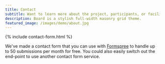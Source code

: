 ```yaml
---
title: Contact
subtitle: Want to learn more about the project, participants, or facilitators? Fill out our contact form and we'll get back to you soon!
description: Board is a stylish full-width masonry grid theme.
featured_image: /images/demo/about.jpg
---
```


{% include contact-form.html %}

We've made a contact form that you can use with [Formspree](https://formspree.io/create/jekyllthemes) to handle up to 50 submissions per month for free. You could also easily switch out the end-point to use another contact form service.